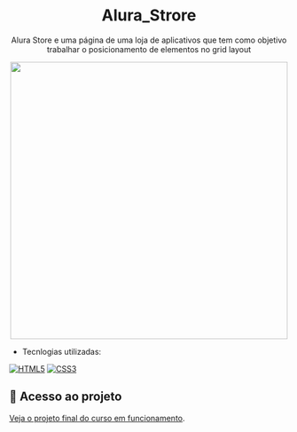 <h1 align="center">Alura_Strore</h1>
<p align="center">Alura Store e uma página de uma loja de aplicativos que tem como objetivo trabalhar o posicionamento de elementos no grid layout</p>
<div align="center">
<img src="https://user-images.githubusercontent.com/43679743/225180574-83245d57-3c26-40a1-8a77-bac62c294916.png" width="500px" />
</div>	

 - Tecnlogias utilizadas:

[![HTML5](https://img.shields.io/badge/html5-%23E34F26.svg?style=for-the-badge&logo=html5&logoColor=white)](https://developer.mozilla.org/en-US/docs/Web/HTML)
[![CSS3](https://img.shields.io/badge/css3-%231572B6.svg?style=for-the-badge&logo=css3&logoColor=white)](https://developer.mozilla.org/en-US/docs/Web/CSS)

## 📁 Acesso ao projeto

[Veja o projeto final do curso em funcionamento](https://alura-strore-2yssjoef7-luis-emanuel.vercel.app/).
